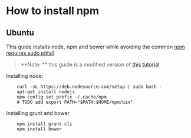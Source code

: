 
# How to install npm

## Ubuntu 

This guide installs node, npm and bower while avoiding the common [npm requires sudo pitfall](http://stackoverflow.com/questions/16151018/npm-throws-error-without-sudo) 

> **Note: ** this guide is a modified version of [this tutorial](https://nodesource.com/blog/chris-lea-joins-forces-with-nodesource).

Installing node: 
```
	curl -sL https://deb.nodesource.com/setup | sudo bash -
	apt-get install nodejs
	npm config set prefix ~/.cache/npm
	# TODO add export PATH="$PATH:$HOME/npm/bin"
```

Installing grunt and bower 
```
	npm install grunt-cli 
	npm install bower  
```

